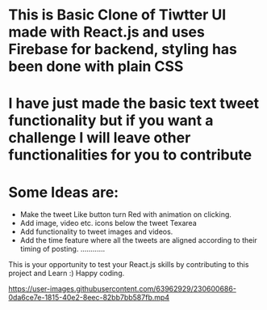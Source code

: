 # This is Basic Clone of Tiwtter UI made with React.js and uses Firebase for backend, styling has been done with plain CSS
# I have just made the basic text tweet functionality but if you want a challenge I will leave other functionalities for you to contribute
# Some Ideas are:
- Make the tweet Like button turn Red with animation on clicking.
- Add image, video etc. icons below the tweet Texarea
- Add functionality to tweet images and videos.
- Add the time feature where all the tweets are aligned according to their timing of posting.
............

This is your opportunity to test your React.js skills by contributing to this project and Learn :) Happy coding.

https://user-images.githubusercontent.com/63962929/230600686-0da6ce7e-1815-40e2-8eec-82bb7bb587fb.mp4

